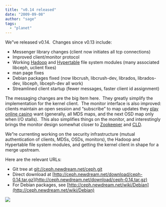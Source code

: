 ```yaml
---
title: "v0.14 released"
date: "2009-09-08"
author: "sage"
tags: 
  - "planet"
---
```


We”ve released v0.14.  Changes since v0.13 include:

- Messenger library changes (client now initiates all tcp connections)
- Improved client/monitor protocol
- Working [Hadoop](http://hadoop.apache.org/) and [Hypertable](http://www.hypertable.org/) file system modules (many associated libceph, uclient fixes)
- man page fixes
- Debian packages fixed (now libcrush, libcrush-dev, librados, librados-dev, libceph, libceph-dev all work)
- Streamlined client startup (fewer messages, faster client id assignment)

The messaging changes are the big item here.  They greatly simplify the implementation for the kernel client.  The monitor interface is also improved: clients maintain an open session and “subscribe” to map updates they [play online casino](http://usabestonlinecasinos.com/) want (generally, all MDS maps, and the next OSD map only when I/O stalls).  This also simplifies things on the monitor, and interestingly brings the monitor design somewhat closer to [Zookeeper](http://hadoop.apache.org/zookeeper/) and [CLD](http://hail.wiki.kernel.org/index.php/CLD).

We”re currenting working on the security infrastructure (mutual authentication of clients, MDSs, OSDs, monitors), the Hadoop and Hypertable file system modules, and getting the kernel client in shape for a merge upstream.

Here are the relevant URLs:

- Git tree at [git://ceph.newdream.net/ceph.git](git://ceph.newdream.net/ceph.git)
- Direct download at [http://ceph.newdream.net/download/ceph-0.14.tar.gz](http://ceph.newdream.net/download/ceph-0.14.tar.gz)
- For Debian packages, see [http://ceph.newdream.net/wiki/Debian](http://ceph.newdream.net/wiki/Debian)

![](http://track.hubspot.com/__ptq.gif?a=268973&k=14&bu=http://ceph.com&r=http://ceph.com/releases/v014-released/&bvt=rss&p=wordpress)
